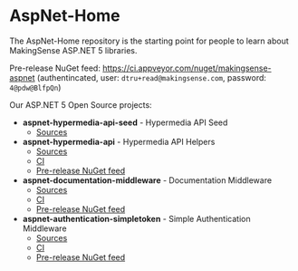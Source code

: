 # AspNet-Home

The AspNet-Home repository is the starting point for people to learn about MakingSense ASP.NET 5 libraries. 

Pre-release NuGet feed: <https://ci.appveyor.com/nuget/makingsense-aspnet> (authentincated, user: `dtru+read@makingsense.com`, password: `4@pdw@BlfpQn`)

Our ASP.NET 5 Open Source projects:

* **aspnet-hypermedia-api-seed** - Hypermedia API Seed
    * [Sources](https://github.com/MakingSense/aspnet-hypermedia-api-seed)
* **aspnet-hypermedia-api** - Hypermedia API Helpers
    * [Sources](https://github.com/MakingSense/aspnet-hypermedia-api)
    * [CI](https://ci.appveyor.com/project/makingsense-aspnet/aspnet-hypermedia-api)
    * [Pre-release NuGet feed](https://ci.appveyor.com/nuget/aspnet-hypermedia-api)
* **aspnet-documentation-middleware** - Documentation Middleware
    * [Sources](https://github.com/MakingSense/aspnet-documentation-middleware)
    * [CI](https://ci.appveyor.com/project/makingsense-aspnet/aspnet-documentation-middleware)
    * [Pre-release NuGet feed](https://ci.appveyor.com/nuget/aspnet-documentation-middleware) 
* **aspnet-authentication-simpletoken** - Simple Authentication Middleware
    * [Sources](https://github.com/MakingSense/aspnet-authentication-simpletoken)
    * [CI](https://ci.appveyor.com/project/makingsense-aspnet/aspnet-authentication-simpletoken)
    * [Pre-release NuGet feed](https://ci.appveyor.com/nuget/aspnet-authentication-simpletoken)

